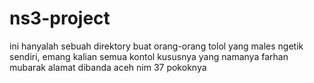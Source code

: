 # ns3-project
ini hanyalah sebuah direktory buat orang-orang tolol yang males ngetik sendiri, emang kalian semua kontol kususnya yang namanya farhan mubarak alamat dibanda aceh nim 37 pokoknya 

